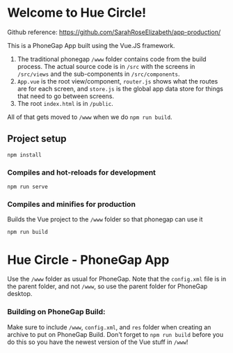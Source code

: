 # Welcome to Hue Circle!
Github reference: https://github.com/SarahRoseElizabeth/app-production/

This is a PhoneGap App built using the Vue.JS framework.
1. The traditional phonegap `/www` folder contains code from the build process. The actual source code is in `/src` with the screens in `/src/views` and the sub-components in `/src/components`. 
1. `App.vue` is the root view/component, `router.js` shows what the routes are for each screen, and `store.js` is the global app data store for things that need to go between screens.
1. The root `index.html` is in `/public`.

All of that gets moved to `/www` when we do `npm run build`.

## Project setup
```
npm install
```

### Compiles and hot-reloads for development
```
npm run serve
```

### Compiles and minifies for production
Builds the Vue project to the `/www` folder so that phonegap can use it
```
npm run build
```

# Hue Circle - PhoneGap App

Use the `/www` folder as usual for PhoneGap. Note that the `config.xml` file is in the parent folder, and not `/www`, so use the parent folder for PhoneGap desktop.

### Building on PhoneGap Build:

Make sure to include `/www`, `config.xml`, and `res` folder when creating an archive to put on PhoneGap Build. Don't forget to `npm run build` before you do this so you have the newest version of the Vue stuff in `/www`!

